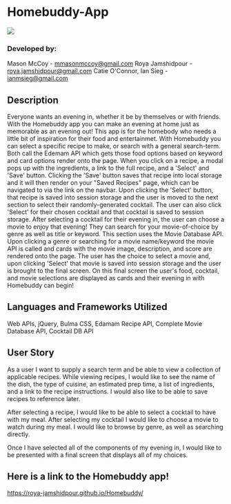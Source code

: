 # Homebuddy-App
<img src="https://res.cloudinary.com/dcm18vy74/image/upload/v1652983440/Project1-Images/Screen_Shot_2022-05-19_at_1.03.49_PM_skuzei.png">

### Developed by:
Mason McCoy - mmasonmccoy@gmail.com
Roya Jamshidpour - roya.jamshidpour@gmail.com
Catie O'Connor,
Ian Sieg - ianmsieg@gmail.com 

## Description
Everyone wants an evening in, whether it be by themselves or with friends. With the Homebuddy app you can make an evening at home just as memorable as an evening out! This app is for the homebody who needs a little bit of inspiration for their food and entertainmet. 
With Homebuddy you can select a specific recipe to make, or search with a general search-term. Both call the Edemam API which gets those food options based on keyword and card options render onto the page. When you click on a recipe, a modal pops up with the ingredients, a link to the full recipe, and a 'Select' and 'Save' button. Clicking the 'Save' button saves that recipe into local storage and it will then render on your "Saved Recipes" page, which can be navigated to via the link on the navbar. Upon clicking the 'Select' button, that recipe is saved into session storage and the user is moved to the next section to select their randomly-generated cocktail. The user can also click 'Select' for their chosen cocktail and that cocktail is saved to session storage. 
 After selecting a cocktail for their evening in, the user can choose a movie to enjoy that evening! They can search for your movie-of-choice by genre as well as title or keyword. This section uses the Movie Database API. Upon clicking a genre or searching for a movie name/keyword the movie API is called and cards with the movie image, description, and score are rendered onto the page. The user has the choice to select a movie and, upon clicking 'Select' that movie is saved into session storage and the user is brought to the final screen. 
 On this final screen the user's food, cocktail, and movie selections are displayed as cards and their evening in with Homebuddy can begin!

 ## Languages and Frameworks Utilized
 Web APIs, jQuery, Bulma CSS, Edamam Recipe API, Complete Movie Database API, Cocktail DB API

 ## User Story 
As a user I want to supply a search term and be able to view a collection of applicable recipes.
While viewing recipes, I would like to see the name of the dish, the type of cuisine, an estimated prep time, a list of ingredients, and a link to the recipe instructions. I would also like to be able to save recipes to reference later.

After selecting a recipe, I would like to be able to select a cocktail to have with my meal.
After selecting my cocktail I would like to choose a movie to watch during my meal. I would like to browse by genre, as well as searching directly.

Once I have selected all of the components of my evening in, I would like to be presented with a final screen that displays all of my choices.

## Here is a link to the Homebuddy app!
<a href="https://roya-jamshidpour.github.io/Homebuddy/">https://roya-jamshidpour.github.io/Homebuddy/
